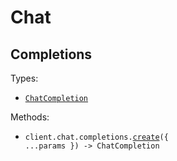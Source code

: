 # Chat

## Completions

Types:

- <code><a href="./src/resources/chat/completions.ts">ChatCompletion</a></code>

Methods:

- <code title="post /v1/chat/completions">client.chat.completions.<a href="./src/resources/chat/completions.ts">create</a>({ ...params }) -> ChatCompletion</code>
